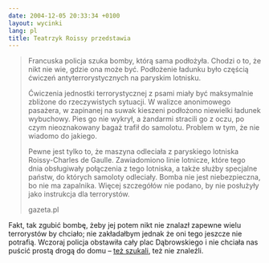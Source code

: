 ```yaml
---
date: 2004-12-05 20:33:34 +0100
layout: wycinki
lang: pl
title: Teatrzyk Roissy przedstawia
---
```


> Francuska policja szuka bomby, którą sama podłożyła. Chodzi o to, że nikt nie wie, gdzie ona może być. Podłożenie ładunku było częścią ćwiczeń antyterrorystycznych na paryskim lotnisku.
>
> Ćwiczenia jednostki terrorystycznej z psami miały być maksymalnie zbliżone do rzeczywistych sytuacji. W walizce anonimowego pasażera, w zapinanej na suwak kieszeni podłożono niewielki ładunek wybuchowy. Pies go nie wykrył, a żandarmi stracili go z oczu, po czym nieoznakowany bagaż trafił do samolotu. Problem w tym, że nie wiadomo do jakiego.
>
> Pewne jest tylko to, że maszyna odleciała z paryskiego lotniska Roissy-Charles de Gaulle. Zawiadomiono linie lotnicze, które tego dnia obsługiwały połączenia z tego lotniska, a także służby specjalne państw, do których samoloty odleciały. Bomba nie jest niebezpieczna, bo nie ma zapalnika. Więcej szczegółów nie podano, by nie posłużyły jako instrukcja dla terrorystów.
>
> gazeta.pl

Fakt, tak zgubić bombę, żeby jej potem nikt nie znalazł zapewne wielu terrorystów by chciało; nie zakładałbym jednak że oni tego jeszcze nie potrafią. Wczoraj policja obstawiła cały plac Dąbrowskiego i nie chciała nas puścić prostą drogą do domu – [też szukali](http://miasta.gazeta.pl/lodz/1,35136,2430064.html 'gazeta.pl: Fałszywy alarm zakłócił festiwal'), też nie znaleźli.
